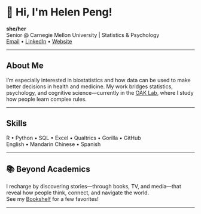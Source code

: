 # 👋 Hi, I'm Helen Peng!
**she/her**  
Senior @ Carnegie Mellon University | Statistics & Psychology  
[Email](mailto:helen.peng04@gmail.com) • [LinkedIn](https://linkedin.com/in/helenpeng04) • [Website](https://helenpeng04.github.io)

---

## About Me

I’m especially interested in biostatistics and how data can be used to make better decisions in health and medicine. My work bridges statistics, psychology, and cognitive science—currently in the [OAK Lab](https://www.theoaklab.org/), where I study how people learn complex rules.

---

## Skills

R • Python • SQL • Excel • Qualtrics • Gorilla • GitHub  
English • Mandarin Chinese • Spanish

---

## 📚 Beyond Academics

I recharge by discovering stories—through books, TV, and media—that reveal how people think, connect, and navigate the world.  
See my [Bookshelf](https://helenpeng04.github.io/bookshelf) for a few favorites!

---

